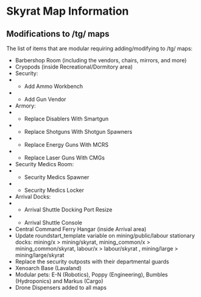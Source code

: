 # Skyrat Map Information

## Modifications to /tg/ maps

The list of items that are modular requiring adding/modifying to /tg/ maps:

- Barbershop Room (including the vendors, chairs, mirrors, and more)
- Cryopods (inside Recreational/Dormitory area)
- Security:
- - Add Ammo Workbench
- - Add Gun Vendor
- Armory:
- - Replace Disablers With Smartgun
- - Replace Shotguns With Shotgun Spawners
- - Replace Energy Guns With MCRS
- - Replace Laser Guns With CMGs
- Security Medics Room:
- - Security Medics Spawner
- - Security Medics Locker
- Arrival Docks:
- - Arrival Shuttle Docking Port Resize
- - Arrival Shuttle Console
- Central Command Ferry Hangar (inside Arrival area)
- Update roundstart_template variable on mining/public/labour stationary docks: mining/x > mining/skyrat, mining_common/x > mining_common/skyrat, labour/x > labour/skyrat , mining/large > mining/large/skyrat
- Replace the security outposts with their departmental guards
- Xenoarch Base (Lavaland)
- Modular pets: E-N (Robotics), Poppy (Engineering), Bumbles (Hydroponics) and Markus (Cargo)
- Drone Dispensers added to all maps
